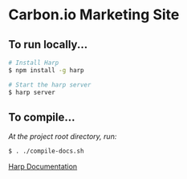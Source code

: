 
# Carbon.io Marketing Site

## To run locally...
```bash
# Install Harp
$ npm install -g harp

# Start the harp server
$ harp server
```

## To compile...
*At the project root directory, run:*
```bash
$ . ./compile-docs.sh
```

[Harp Documentation](http://http://harpjs.com/)

